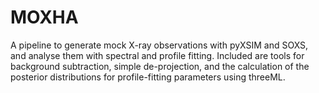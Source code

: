 # MOXHA

A pipeline to generate mock X-ray observations with pyXSIM and SOXS, and analyse them with spectral and profile fitting. Included are tools for background subtraction, simple de-projection, and the calculation of the posterior distributions for profile-fitting parameters using threeML.

